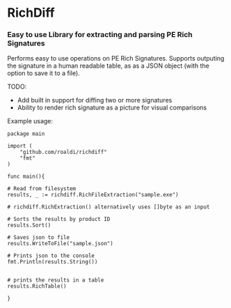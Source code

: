 # RichDiff 

### Easy to use Library for extracting and parsing PE Rich Signatures

Performs easy to use operations on PE Rich Signatures. Supports outputing the signature in a human readable table, as 
as a JSON object (with the option to save it to a file).

TODO: 
 - Add built in support for diffing two or more signatures
 - Ability to render rich signature as a picture for visual comparisons

Example usage:


```
package main

import (
    "github.com/roaldi/richdiff"
    "fmt"
)

func main(){

# Read from filesystem
results, _ := richdiff.RichFileExtraction("sample.exe")

# richdiff.RichExtraction() alternatively uses []byte as an input

# Sorts the results by product ID
results.Sort()

# Saves json to file
results.WriteToFile("sample.json")

# Prints json to the console
fmt.Println(results.String())


# prints the results in a table
results.RichTable()

}
```